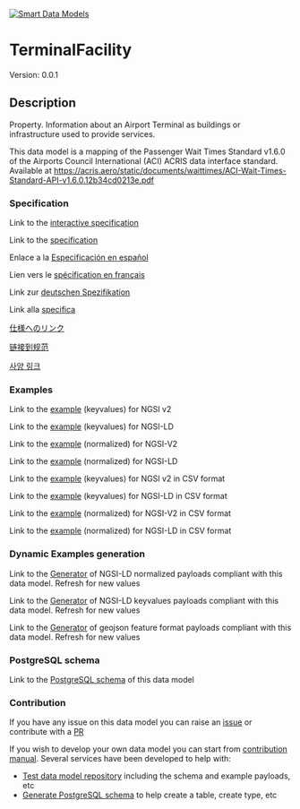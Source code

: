 [![Smart Data Models](https://smartdatamodels.org/wp-content/uploads/2022/01/SmartDataModels_logo.png "Logo")](https://smartdatamodels.org)
# TerminalFacility
Version: 0.0.1

## Description 

Property. Information about an Airport Terminal as buildings or infrastructure used to provide services.

This data model is a mapping of the Passenger Wait Times Standard v1.6.0 of the Airports Council International (ACI) ACRIS data interface standard. Available at https://acris.aero/static/documents/waittimes/ACI-Wait-Times-Standard-API-v1.6.0.12b34cd0213e.pdf
### Specification

Link to the [interactive specification](https://swagger.lab.fiware.org/?url=https://smart-data-models.github.io/dataModel.ACRIS/TerminalFacility/swagger.yaml)

Link to the [specification](https://github.com/smart-data-models/dataModel.ACRIS/blob/master/TerminalFacility/doc/spec.md)

Enlace a la [Especificación en español](https://github.com/smart-data-models/dataModel.ACRIS/blob/master/TerminalFacility/doc/spec_ES.md)

Lien vers le [spécification en français](https://github.com/smart-data-models/dataModel.ACRIS/blob/master/TerminalFacility/doc/spec_FR.md)

Link zur [deutschen Spezifikation](https://github.com/smart-data-models/dataModel.ACRIS/blob/master/TerminalFacility/doc/spec_DE.md)

Link alla [specifica](https://github.com/smart-data-models/dataModel.ACRIS/blob/master/TerminalFacility/doc/spec_IT.md)

[仕様へのリンク](https://github.com/smart-data-models/dataModel.ACRIS/blob/master/TerminalFacility/doc/spec_JA.md)

[链接到规范](https://github.com/smart-data-models/dataModel.ACRIS/blob/master/TerminalFacility/doc/spec_ZH.md)

[사양 링크](https://github.com/smart-data-models/dataModel.ACRIS/blob/master/TerminalFacility/doc/spec_KO.md)
### Examples

Link to the [example](https://smart-data-models.github.io/dataModel.ACRIS/TerminalFacility/examples/example.json) (keyvalues) for NGSI v2

Link to the [example](https://smart-data-models.github.io/dataModel.ACRIS/TerminalFacility/examples/example.jsonld) (keyvalues) for NGSI-LD

Link to the [example](https://smart-data-models.github.io/dataModel.ACRIS/TerminalFacility/examples/example-normalized.json) (normalized) for NGSI-V2

Link to the [example](https://smart-data-models.github.io/dataModel.ACRIS/TerminalFacility/examples/example-normalized.jsonld) (normalized) for NGSI-LD

Link to the [example](https://github.com/smart-data-models/dataModel.ACRIS/blob/master/TerminalFacility/examples/example.json.csv) (keyvalues) for NGSI v2 in CSV format

Link to the [example](https://github.com/smart-data-models/dataModel.ACRIS/blob/master/TerminalFacility/examples/example.jsonld.csv) (keyvalues) for NGSI-LD in CSV format

Link to the [example](https://github.com/smart-data-models/dataModel.ACRIS/blob/master/TerminalFacility/examples/example-normalized.json.csv) (normalized) for NGSI-V2 in CSV format

Link to the [example](https://github.com/smart-data-models/dataModel.ACRIS/blob/master/TerminalFacility/examples/example-normalized.jsonld.csv) (normalized) for NGSI-LD in CSV format
### Dynamic Examples generation

Link to the [Generator](https://smartdatamodels.org/extra/ngsi-ld_generator.php?schemaUrl=https://raw.githubusercontent.com/smart-data-models/dataModel.ACRIS/master/TerminalFacility/schema.json&email=info@smartdatamodels.org) of NGSI-LD normalized payloads compliant with this data model. Refresh for new values

Link to the [Generator](https://smartdatamodels.org/extra/ngsi-ld_generator_keyvalues.php?schemaUrl=https://raw.githubusercontent.com/smart-data-models/dataModel.ACRIS/master/TerminalFacility/schema.json&email=info@smartdatamodels.org) of NGSI-LD keyvalues payloads compliant with this data model. Refresh for new values

Link to the [Generator](https://smartdatamodels.org/extra/geojson_features_generator.php?schemaUrl=https://raw.githubusercontent.com/smart-data-models/dataModel.ACRIS/master/TerminalFacility/schema.json&email=info@smartdatamodels.org) of geojson feature format payloads compliant with this data model. Refresh for new values
### PostgreSQL schema

Link to the [PostgreSQL schema](https://github.com/smart-data-models/dataModel.ACRIS/blob/master/TerminalFacility/schema.sql) of this data model
### Contribution

 If you have any issue on this data model you can raise an [issue](https://github.com/smart-data-models/dataModel.ACRIS/issues)  or contribute with a [PR](https://github.com/smart-data-models/dataModel.ACRIS/pulls)

 If you wish to develop your own data model you can start from [contribution manual](https://bit.ly/contribution_manual). Several services have been developed to help with: 
 - [Test data model repository](https://smartdatamodels.org/index.php/data-models-contribution-api/) including the schema and example payloads, etc
 - [Generate PostgreSQL schema](https://smartdatamodels.org/index.php/sql-service/) to help create a table, create type, etc